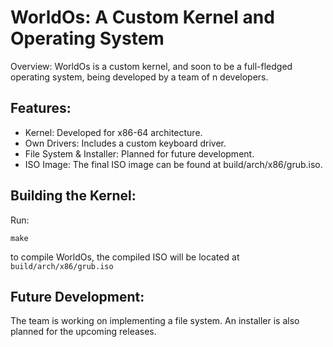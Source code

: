 # WorldOs: A Custom Kernel and Operating System

Overview: WorldOs is a custom kernel, and soon to be a full-fledged operating system, being developed by a team of n developers.

## Features:

- Kernel: Developed for x86-64 architecture.
- Own Drivers: Includes a custom keyboard driver.
- File System & Installer: Planned for future development.
- ISO Image: The final ISO image can be found at build/arch/x86/grub.iso.

## Building the Kernel:

Run:

```
make
```

to compile WorldOs, the compiled ISO will be located at `build/arch/x86/grub.iso`

## Future Development:

The team is working on implementing a file system.
An installer is also planned for the upcoming releases.
